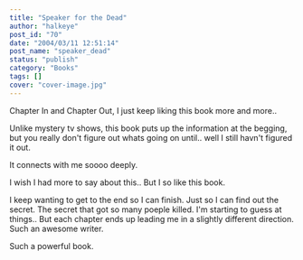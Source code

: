 ```yaml
---
title: "Speaker for the Dead"
author: "halkeye"
post_id: "70"
date: "2004/03/11 12:51:14"
post_name: "speaker_dead"
status: "publish"
category: "Books"
tags: []
cover: "cover-image.jpg"
---
```


Chapter In and Chapter Out, I just keep liking this book more and more..

Unlike mystery tv shows, this book puts up the information at the begging, but you really don't figure out whats going on until.. well I still havn't figured it out.

It connects with me soooo deeply.

I wish I had more to say about this.. But I so like this book.

I keep wanting to get to the end so I can finish. Just so I can find out the secret. The secret that got so many poeple killed. I'm starting to guess at things.. But each chapter ends up leading me in a slightly different direction. Such an awesome writer.

Such a powerful book.